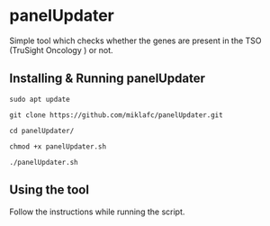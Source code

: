 # panelUpdater
Simple tool which checks whether the genes are present in the TSO (TruSight Oncology ) or not.

## Installing & Running panelUpdater
```
sudo apt update

git clone https://github.com/miklafc/panelUpdater.git

cd panelUpdater/

chmod +x panelUpdater.sh

./panelUpdater.sh
```
## Using the tool

Follow the instructions while running the script.
